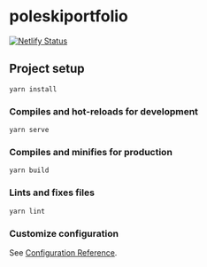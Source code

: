 # poleskiportfolio
[![Netlify Status](https://api.netlify.com/api/v1/badges/6faf58c6-4476-4fbb-a36e-f322609d1c14/deploy-status)](https://app.netlify.com/sites/poleskiportfolio/deploys)

## Project setup
```
yarn install
```

### Compiles and hot-reloads for development
```
yarn serve
```

### Compiles and minifies for production
```
yarn build
```

### Lints and fixes files
```
yarn lint
```

### Customize configuration
See [Configuration Reference](https://cli.vuejs.org/config/).
